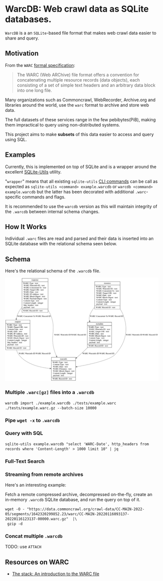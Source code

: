 # WarcDB: Web crawl data as SQLite databases.

`WarcDB` is a an `SQLite`-based file format that makes web crawl data easier to share and query.

## Motivation

From the `WARC` [formal specification](https://iipc.github.io/warc-specifications/specifications/warc-format/warc-1.1/):

> The WARC (Web ARChive) file format offers a convention for concatenating multiple resource records (data objects),
> each consisting of a set of simple text headers and an arbitrary data block into one long file.

Many organizations such as Commoncrawl, WebRecorder, Archive.org and libraries around the world, use the `warc` format
to archive and store web data.

The full datasets of these services range in the few pebibytes(PiB),
making them impractical to query using non-distributed systems.

This project aims to make **subsets** of this data easier to access and query using SQL.

## Examples

Currently, this is implemented on top of SQLite and is a wrapper around the
excellent [SQLite-Utils](https://sqlite-utils.datasette.io/en/stable/) utility.

"`wrapper`" means that all
existing `sqlite-utils` [CLI commands](https://sqlite-utils.datasette.io/en/stable/cli-reference.html)
can be call as expected as `sqlite-utils <command> example.warcdb` or `warcdb <command> example.warcdb` but the latter
has been decorated with additional `.warc`-specific commands and flags.

It is recommended to use the `warcdb` version as this will maintain integrity of the `.warcdb` between internal schema
changes.

## How It Works

Individual `.warc` files are read and parsed and their data is inserted into an SQLite database with the relational schema seen below.

## Schema

Here's the relational schema of the `.warcdb` file.

![WarcDB Schema](schema.png)


### Multiple `.warc[gz]` files into a `.warcdb`

```shell
warcdb import ./example.warcdb ./tests/example.warc ./tests/example.warc.gz --batch-size 10000
```

### Pipe `wget -x` to `.warcdb`

### Query with SQL

```shell
sqlite-utils example.warcdb "select 'WARC-Date', http_headers from records where 'Content-Length' > 1000 limit 10" | jq
```

### Full-Text Search

### Streaming from remote archives

Here's an interesting example:

Fetch a remote compressed archive,
decompressed on-the-fly,
create an in-memory `.warcdb` SQLite database,
and run the query on top of it.

```shell
wget -O - "https://data.commoncrawl.org/crawl-data/CC-MAIN-2022-05/segments/1642320299852.23/warc/CC-MAIN-20220116093137-20220116123137-00000.warc.gz"  |\
 gzip -d
```

### Concat multiple `.warcdb`

TODO: use  `ATTACH`


Resources on WARC
----------------

* [The stack: An introduction to the WARC file](https://archive-it.org/blog/post/the-stack-warc-file/)

